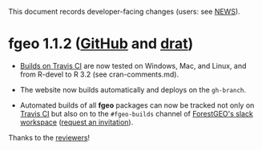 This document records developer-facing changes (users: see [NEWS](../NEWS.md)).

# fgeo 1.1.2 ([GitHub](https://github.com/forestgeo/fgeo/releases) and [drat](https://forestgeo.github.io/drat/))

* [Builds on Travis CI](https://travis-ci.org/forestgeo/fgeo/builds/) are now tested on Windows, Mac, and Linux, and from R-devel to R 3.2 (see cran-comments.md).

* The website now builds automatically and deploys on the `gh-branch`.

* Automated builds of all __fgeo__ packages can now be tracked not only on [Travis CI](https://travis-ci.org/forestgeo/) but also on to the `#fgeo-builds` channel of [ForestGEO's slack workspace](https://forestgeo.slack.com/) ([request an invitation](https://github.com/forestgeo/forum/issues/new)).

Thanks to the [reviewers](https://forestgeo.github.io/fgeo/authors.html)!
